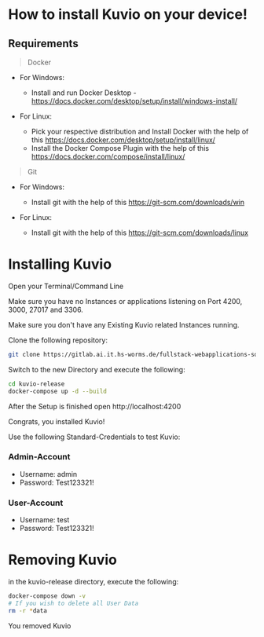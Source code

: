 
# How to install Kuvio on your device!

## Requirements

>Docker

- For Windows:
	- Install and run Docker Desktop - https://docs.docker.com/desktop/setup/install/windows-install/

- For Linux:
	- Pick your respective distribution and Install Docker with the help of this https://docs.docker.com/desktop/setup/install/linux/
	- Install the Docker Compose Plugin with the help of this https://docs.docker.com/compose/install/linux/

 >Git

- For Windows:
	- Install git with the help of this https://git-scm.com/downloads/win

- For Linux:
	- Install git with the help of this https://git-scm.com/downloads/linux

# Installing Kuvio

Open your Terminal/Command Line

Make sure you have no Instances or applications listening on Port 4200, 3000, 27017 and 3306.

Make sure you don't have any Existing Kuvio related Instances running.

Clone the following repository:

```bash
git clone https://gitlab.ai.it.hs-worms.de/fullstack-webapplications-sose-2025/group-n/kuvio-release
```

Switch to the new Directory and execute the following:

```bash
cd kuvio-release
docker-compose up -d --build
```

After the Setup is finished open http://localhost:4200

Congrats, you installed Kuvio!

Use the following Standard-Credentials to test Kuvio:

### Admin-Account
- Username: admin
- Password: Test123321!

### User-Account
- Username: test
- Password: Test123321!

# Removing Kuvio

in the kuvio-release directory, execute the following:

```bash
docker-compose down -v
# If you wish to delete all User Data
rm -r *data
```

You removed Kuvio